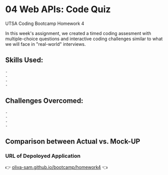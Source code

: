 # 04 Web APIs: Code Quiz
UTSA Coding Bootcamp Homework 4

In this week's assignment, we created a timed coding assesment with multiple-choice questions and interactive coding challenges similar to what we will face in "real-world" interviews. 

## Skills Used:
```
- 
- 
- 
- 
```

## Challenges Overcomed:
```
- 
- 
- 
- 
```

## Comparison between Actual vs. Mock-UP




### URL of Depoloyed Application

:point_right:  [oliva-sam.github.io/bootcamp/homework4](https://oliva-sam.github.io/bootcamp-homework4/)  :point_left:

